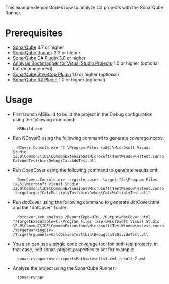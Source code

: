 This example demonstrates how to analyze C# projects with the SonarQube Runner.

Prerequisites
=============
* [SonarQube](http://www.sonarsource.org/downloads/) 3.7 or higher
* [SonarQube Runner](http://docs.codehaus.org/x/N4KxDQ) 2.3 or higher
* [SonarQube C# Plugin](http://docs.codehaus.org/x/BIREDg) 3.0 or higher
* [Analysis Bootstrapper for Visual Studio Projects](http://docs.codehaus.org/x/TAA1Dg) 1.0 or higher (optional but recommended)
* [SonarQube StyleCop Plugin](http://docs.codehaus.org/x/BoNEDg) 1.0 or higher (optional)
* [SonarQube R# Plugin](http://docs.codehaus.org/x/CINEDg) 1.0 or higher (optional)

Usage
=====
* First launch MSBuild to build the project in the Debug configuration using the following command:

		MSBuild.exe

* Run NCover3 using the following command to generate coverage.nccov:

		NCover.Console.exe "C:\Program Files (x86)\Microsoft Visual Studio 12.0\Common7\IDE\CommonExtensions\Microsoft\TestWindow\vstest.console.exe" CalcAddTest\bin\Debug\CalcAddTest.dll

* Run OpenCover using the following command to generate results.xml:

		OpenCover.Console.exe -register:user -target:"C:\Program Files (x86)\Microsoft Visual Studio 12.0\Common7\IDE\CommonExtensions\Microsoft\TestWindow\vstest.console.exe" -targetargs:"CalcMultiplyTest\bin\Debug\CalcMultiplyTest.dll"

* Run dotCover using the following command to generate dotCover.html and the "dotCover" folder:

		dotcover.exe analyse /ReportType=HTML /Output=dotCover.html "/TargetExecutable=C:\Program Files (x86)\Microsoft Visual Studio 12.0\Common7\IDE\CommonExtensions\Microsoft\TestWindow\vstest.console.exe" /TargetWorkingDir=. /TargetArguments=CalcDivideTest\bin\Debug\CalcDivideTest.dll

* You also can use a single code coverage tool for both test projects, in that case, edit sonar-project.properties to set for example:

		sonar.cs.opencover.reportsPaths=results1.xml,results2.xml

* Analyze the project using the SonarQube Runner:

        sonar-runner
